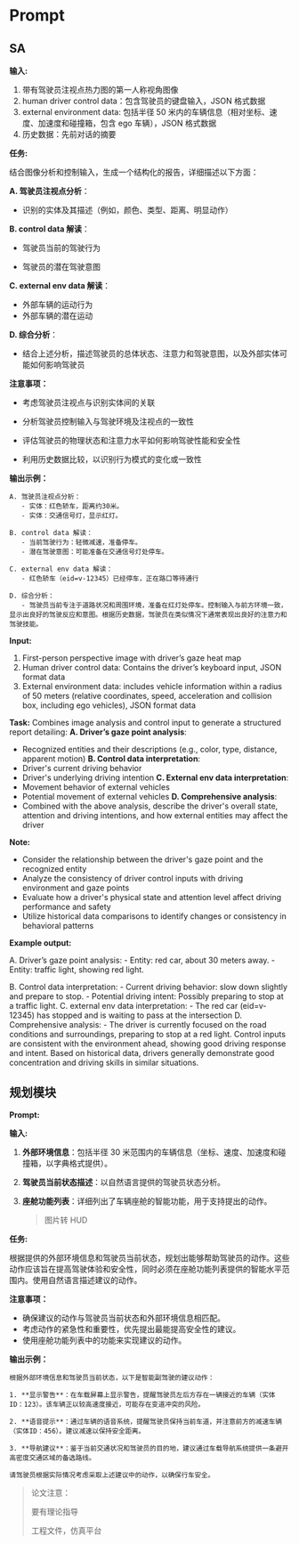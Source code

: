 # Prompt

## SA

**输入:**

1. 带有驾驶员注视点热力图的第一人称视角图像
2. human driver control data：包含驾驶员的键盘输入，JSON 格式数据
3. external environment data: 包括半径 50 米内的车辆信息（相对坐标、速度、加速度和碰撞箱，包含 ego 车辆），JSON 格式数据
4. 历史数据：先前对话的摘要

**任务:**

结合图像分析和控制输入，生成一个结构化的报告，详细描述以下方面：

**A. 驾驶员注视点分析**：

- 识别的实体及其描述（例如，颜色、类型、距离、明显动作）

**B. control data 解读**：

- 驾驶员当前的驾驶行为

- 驾驶员的潜在驾驶意图

**C. external env data 解读**：

- 外部车辆的运动行为
- 外部车辆的潜在运动

**D. 综合分析**：

- 结合上述分析，描述驾驶员的总体状态、注意力和驾驶意图，以及外部实体可能如何影响驾驶员

**注意事项：**

- 考虑驾驶员注视点与识别实体间的关联

- 分析驾驶员控制输入与驾驶环境及注视点的一致性

- 评估驾驶员的物理状态和注意力水平如何影响驾驶性能和安全性

- 利用历史数据比较，以识别行为模式的变化或一致性

**输出示例：**

```
A. 驾驶员注视点分析：
   - 实体：红色轿车，距离约30米。
   - 实体：交通信号灯，显示红灯。

B. control data 解读：
   - 当前驾驶行为：轻微减速，准备停车。
   - 潜在驾驶意图：可能准备在交通信号灯处停车。

C. external env data 解读：
   - 红色轿车（eid=v-12345）已经停车，正在路口等待通行

D. 综合分析：
   - 驾驶员当前专注于道路状况和周围环境，准备在红灯处停车。控制输入与前方环境一致，显示出良好的驾驶反应和意图。根据历史数据，驾驶员在类似情况下通常表现出良好的注意力和驾驶技能。
```

**Input:**

1. First-person perspective image with driver’s gaze heat map
2. Human driver control data: Contains the driver’s keyboard input, JSON format data
3. External environment data: includes vehicle information within a radius of 50 meters (relative coordinates, speed, acceleration and collision box, including ego vehicles), JSON format data

**Task:**
Combines image analysis and control input to generate a structured report detailing:
**A. Driver’s gaze point analysis**:

- Recognized entities and their descriptions (e.g., color, type, distance, apparent motion)
  **B. Control data interpretation**:
- Driver's current driving behavior
- Driver's underlying driving intention
  **C. External env data interpretation**:
- Movement behavior of external vehicles
- Potential movement of external vehicles
  **D. Comprehensive analysis**:
- Combined with the above analysis, describe the driver's overall state, attention and driving intentions, and how external entities may affect the driver

**Note:**

- Consider the relationship between the driver's gaze point and the recognized entity
- Analyze the consistency of driver control inputs with driving environment and gaze points
- Evaluate how a driver's physical state and attention level affect driving performance and safety
- Utilize historical data comparisons to identify changes or consistency in behavioral patterns

**Example output:**

A. Driver’s gaze point analysis: - Entity: red car, about 30 meters away. - Entity: traffic light, showing red light.

B. Control data interpretation: - Current driving behavior: slow down slightly and prepare to stop. - Potential driving intent: Possibly preparing to stop at a traffic light.
C. external env data interpretation: - The red car (eid=v-12345) has stopped and is waiting to pass at the intersection
D. Comprehensive analysis: - The driver is currently focused on the road conditions and surroundings, preparing to stop at a red light. Control inputs are consistent with the environment ahead, showing good driving response and intent. Based on historical data, drivers generally demonstrate good concentration and driving skills in similar situations.

## 规划模块

**Prompt:**

**输入:**

1. **外部环境信息**：包括半径 30 米范围内的车辆信息（坐标、速度、加速度和碰撞箱，以字典格式提供）。

2. **驾驶员当前状态描述**：以自然语言提供的驾驶员状态分析。

3. **座舱功能列表**：详细列出了车辆座舱的智能功能，用于支持提出的动作。

   > 图片转 HUD

**任务:**

根据提供的外部环境信息和驾驶员当前状态，规划出能够帮助驾驶员的动作。这些动作应该旨在提高驾驶体验和安全性，同时必须在座舱功能列表提供的智能水平范围内。使用自然语言描述建议的动作。

**注意事项：**

- 确保建议的动作与驾驶员当前状态和外部环境信息相匹配。
- 考虑动作的紧急性和重要性，优先提出最能提高安全性的建议。
- 使用座舱功能列表中的功能来实现建议的动作。

**输出示例：**

```shell
根据外部环境信息和驾驶员当前状态，以下是智能副驾驶的建议动作：

1. **显示警告**：在车载屏幕上显示警告，提醒驾驶员左后方存在一辆接近的车辆（实体ID：123）。该车辆正以较高速度接近，可能存在变道冲突的风险。

2. **语音提示**：通过车辆的语音系统，提醒驾驶员保持当前车道，并注意前方的减速车辆（实体ID：456）。建议减速以保持安全距离。

3. **导航建议**：鉴于当前交通状况和驾驶员的目的地，建议通过车载导航系统提供一条避开高密度交通区域的备选路线。

请驾驶员根据实际情况考虑采取上述建议中的动作，以确保行车安全。
```

> 论文注意：
>
> 要有理论指导
>
> 工程文件，仿真平台
